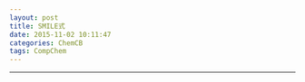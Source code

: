 ```yaml
---
layout: post
title: SMILE式
date: 2015-11-02 10:11:47
categories: ChemCB
tags: CompChem
---
```



------
